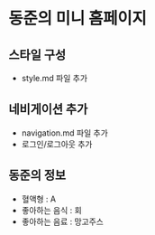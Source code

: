 # 동준의 미니 홈페이지

## 스타일 구성
- style.md 파일 추가

## 네비게이션 추가
- navigation.md 파일 추가
- 로그인/로그아웃 추가

## 동준의 정보
- 혈액형 : A
- 좋아하는 음식 : 회
- 좋아하는 음료 : 망고주스